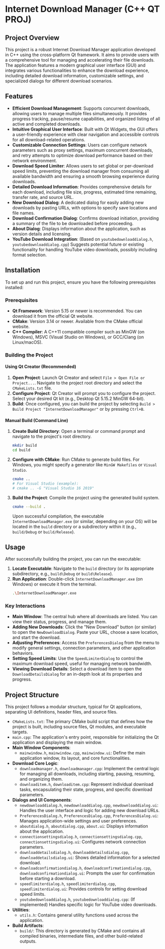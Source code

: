 # Internet Download Manager (C++ QT PROJ)

## Project Overview
This project is a robust Internet Download Manager application developed in C++ using the cross-platform Qt framework. It aims to provide users with a comprehensive tool for managing and accelerating their file downloads. The application features a modern graphical user interface (GUI) and integrates various functionalities to enhance the download experience, including detailed download information, customizable settings, and specialized dialogs for different download scenarios.

## Features
- **Efficient Download Management**: Supports concurrent downloads, allowing users to manage multiple files simultaneously. It provides progress tracking, pause/resume capabilities, and organized listing of all active and completed downloads.
- **Intuitive Graphical User Interface**: Built with Qt Widgets, the GUI offers a user-friendly experience with clear navigation and accessible controls for all download-related operations.
- **Customizable Connection Settings**: Users can configure network parameters such as proxy settings, maximum concurrent downloads, and retry attempts to optimize download performance based on their network environment.
- **Download Speed Limiter**: Allows users to set global or per-download speed limits, preventing the download manager from consuming all available bandwidth and ensuring a smooth browsing experience during downloads.
- **Detailed Download Information**: Provides comprehensive details for each download, including file size, progress, estimated time remaining, transfer rate, and source URL.
- **New Download Dialog**: A dedicated dialog for easily adding new downloads by pasting URLs, with options to specify save locations and file names.
- **Download Confirmation Dialog**: Confirms download initiation, providing a summary of the file to be downloaded before proceeding.
- **About Dialog**: Displays information about the application, such as version details and licensing.
- **YouTube Download Integration**: (Based on `youtubedownloaddialog.h`, `youtubedownloaddialog.cpp`) Suggests potential future or existing functionality for handling YouTube video downloads, possibly including format selection.

## Installation
To set up and run this project, ensure you have the following prerequisites installed:

### Prerequisites
- **Qt Framework**: Version 5.15 or newer is recommended. You can download it from the official Qt website.
- **CMake**: Version 3.14 or newer. Available from the CMake official website.
- **C++ Compiler**: A C++11 compatible compiler such as MinGW (on Windows), MSVC (Visual Studio on Windows), or GCC/Clang (on Linux/macOS).

### Building the Project
#### Using Qt Creator (Recommended)
1.  **Open Project**: Launch Qt Creator and select `File > Open File or Project...`. Navigate to the project root directory and select the `CMakeLists.txt` file.
2.  **Configure Project**: Qt Creator will prompt you to configure the project. Select your desired Qt kit (e.g., Desktop Qt 5.15.2 MinGW 64-bit).
3.  **Build**: Once configured, you can build the project by selecting `Build > Build Project "InternetDownloadManager"` or by pressing `Ctrl+B`.

#### Manual Build (Command Line)
1.  **Create Build Directory**: Open a terminal or command prompt and navigate to the project's root directory.
    ```bash
    mkdir build
    cd build
    ```
2.  **Configure with CMake**: Run CMake to generate build files. For Windows, you might specify a generator like `MinGW Makefiles` or `Visual Studio`.
    ```bash
    cmake ..
    # For Visual Studio (example):
    # cmake .. -G "Visual Studio 16 2019"
    ```
3.  **Build the Project**: Compile the project using the generated build system.
    ```bash
    cmake --build .
    ```
    Upon successful compilation, the executable `InternetDownloadManager.exe` (or similar, depending on your OS) will be located in the `build` directory or a subdirectory within it (e.g., `build/Debug` or `build/Release`).

## Usage
After successfully building the project, you can run the executable:

1.  **Locate Executable**: Navigate to the `build` directory (or its appropriate subdirectory, e.g., `build\Debug` or `build\Release`).
2.  **Run Application**: Double-click `InternetDownloadManager.exe` (on Windows) or execute it from the terminal.
    ```bash
    .\InternetDownloadManager.exe
    ```

### Key Interactions
-   **Main Window**: The central hub where all downloads are listed. You can view their status, progress, and manage them.
-   **Adding New Downloads**: Click the "New Download" button (or similar) to open the `NewDownloadDialog`. Paste your URL, choose a save location, and start the download.
-   **Adjusting Preferences**: Access the `PreferencesDialog` from the menu to modify general settings, connection parameters, and other application behaviors.
-   **Setting Speed Limits**: Use the `SpeedLimiterDialog` to control the maximum download speed, useful for managing network bandwidth.
-   **Viewing Download Details**: Select a download item to open the `DownloadDetailsDialog` for an in-depth look at its properties and progress.

## Project Structure
This project follows a modular structure, typical for Qt applications, separating UI definitions, header files, and source files.

-   `CMakeLists.txt`: The primary CMake build script that defines how the project is built, including source files, Qt modules, and executable targets.
-   `main.cpp`: The application's entry point, responsible for initializing the Qt application and displaying the main window.
-   **Main Window Components**:
    -   `mainwindow.h`, `mainwindow.cpp`, `mainwindow.ui`: Define the main application window, its layout, and core functionalities.
-   **Download Core Logic**:
    -   `downloadmanager.h`, `downloadmanager.cpp`: Implement the central logic for managing all downloads, including starting, pausing, resuming, and organizing them.
    -   `downloaditem.h`, `downloaditem.cpp`: Represent individual download tasks, encapsulating their state, progress, and specific download parameters.
-   **Dialogs and UI Components**:
    -   `newdownloaddialog.h`, `newdownloaddialog.cpp`, `newdownloaddialog.ui`: Handles the user interface and logic for adding new download URLs.
    -   `PreferencesDialog.h`, `PreferencesDialog.cpp`, `PreferencesDialog.ui`: Manages application-wide settings and user preferences.
    -   `aboutdialog.h`, `aboutdialog.cpp`, `about.ui`: Displays information about the application.
    -   `connectionsettingsdialog.h`, `connectionsettingsdialog.cpp`, `connectionsettingsdialog.ui`: Configures network connection parameters.
    -   `downloaddetailsdialog.h`, `downloaddetailsdialog.cpp`, `downloaddetailsdialog.ui`: Shows detailed information for a selected download.
    -   `downloadconfirmationdialog.h`, `downloadconfirmationdialog.cpp`, `downloadconfirmationdialog.ui`: Prompts the user for confirmation before starting a download.
    -   `speedlimiterdialog.h`, `speedlimiterdialog.cpp`, `speedlimiterdialog.ui`: Provides controls for setting download speed limits.
    -   `youtubedownloaddialog.h`, `youtubedownloaddialog.cpp`: (If implemented) Handles specific logic for YouTube video downloads.
-   **Utilities**:
    -   `utils.h`: Contains general utility functions used across the application.
-   **Build Artifacts**:
    -   `build/`: This directory is generated by CMake and contains all compiled binaries, intermediate files, and other build-related outputs.

```